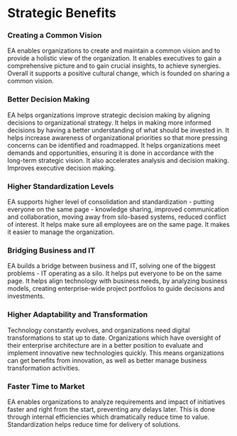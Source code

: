 # Strategic Benefits

### Creating a Common Vision

EA enables organizations to create and maintain a common vision and to provide a holistic view of the organization. It enables executives to gain a comprehensive picture and to gain crucial insights, to achieve synergies. Overall it supports a positive cultural change, which is founded on sharing a common vision.

### Better Decision Making

EA helps organizations improve strategic decision making by aligning decisions to organizational strategy. It helps in making more informed decisions by having a better understanding of what should be invested in. It helps increase awareness of organizational priorities so that more pressing concerns can be identified and roadmapped. It helps organizations meet demands and opportunities, ensuring it is done in accordance with the long-term strategic vision. It also accelerates analysis and decision making. Improves executive decision making.

### Higher Standardization Levels

EA supports higher level of consolidation and standardization - putting everyone on the same page - knowledge sharing, improved communication and collaboration, moving away from silo-based systems, reduced conflict of interest. It helps make sure all employees are on the same page. It makes it easier to manage the organization.

### Bridging Business and IT

EA builds a bridge between business and IT, solving one of the biggest problems - IT operating as a silo. It helps put everyone to be on the same page. It helps align technology with business needs, by analyzing business models, creating enterprise-wide project portfolios to guide decisions and investments.

### Higher Adaptability and Transformation

Technology constantly evolves, and organizations need digital transformations to stat up to date. Organizations which have oversight of their enterprise architecture are in a better position to evaluate and implement innovative new technologies quickly. This means organizations can get benefits from innovation, as well as better manage business transformation activities.

### Faster Time to Market

EA enables organizations to analyze requirements and impact of initiatives faster and right from the start, preventing any delays later. This is done through internal efficiencies which dramatically reduce time to value. Standardization helps reduce time for delivery of solutions.

